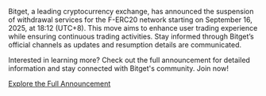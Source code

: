 Bitget, a leading cryptocurrency exchange, has announced the suspension of withdrawal services for the F-ERC20 network starting on September 16, 2025, at 18:12 (UTC+8). This move aims to enhance user trading experience while ensuring continuous trading activities. Stay informed through Bitget’s official channels as updates and resumption details are communicated.

Interested in learning more? Check out the full announcement for detailed information and stay connected with Bitget's community. Join now!

[Explore the Full Announcement](https://chain-base.xyz/suspension-of-f-erc20-network-withdrawal-services-bitget-announcement)